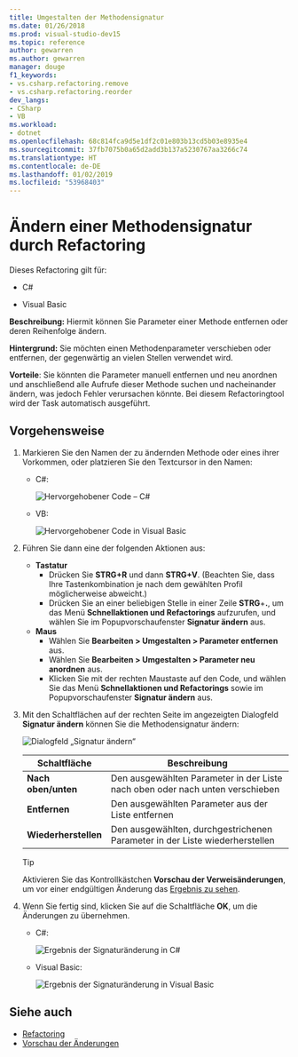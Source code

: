```yaml
---
title: Umgestalten der Methodensignatur
ms.date: 01/26/2018
ms.prod: visual-studio-dev15
ms.topic: reference
author: gewarren
ms.author: gewarren
manager: douge
f1_keywords:
- vs.csharp.refactoring.remove
- vs.csharp.refactoring.reorder
dev_langs:
- CSharp
- VB
ms.workload:
- dotnet
ms.openlocfilehash: 68c814fca9d5e1df2c01e803b13cd5b03e8935e4
ms.sourcegitcommit: 37fb7075b0a65d2add3b137a5230767aa3266c74
ms.translationtype: HT
ms.contentlocale: de-DE
ms.lasthandoff: 01/02/2019
ms.locfileid: "53968403"
---
```

# <a name="change-a-method-signature-refactoring"></a>Ändern einer Methodensignatur durch Refactoring

Dieses Refactoring gilt für:

- C#

- Visual Basic

**Beschreibung:** Hiermit können Sie Parameter einer Methode entfernen oder deren Reihenfolge ändern.

**Hintergrund:** Sie möchten einen Methodenparameter verschieben oder entfernen, der gegenwärtig an vielen Stellen verwendet wird.

**Vorteile**: Sie könnten die Parameter manuell entfernen und neu anordnen und anschließend alle Aufrufe dieser Methode suchen und nacheinander ändern, was jedoch Fehler verursachen könnte.  Bei diesem Refactoringtool wird der Task automatisch ausgeführt.

## <a name="how-to"></a>Vorgehensweise

1. Markieren Sie den Namen der zu ändernden Methode oder eines ihrer Vorkommen, oder platzieren Sie den Textcursor in den Namen:

   - C#:

       ![Hervorgehobener Code – C#](media/changesignature-highlight-cs.png)

   - VB:

       ![Hervorgehobener Code in Visual Basic](media/changesignature-highlight-vb.png)

2. Führen Sie dann eine der folgenden Aktionen aus:

   - **Tastatur**
      - Drücken Sie **STRG+R** und dann **STRG+V**.  (Beachten Sie, dass Ihre Tastenkombination je nach dem gewählten Profil möglicherweise abweicht.)
      - Drücken Sie an einer beliebigen Stelle in einer Zeile **STRG**+**.**, um das Menü **Schnellaktionen und Refactorings** aufzurufen, und wählen Sie im Popupvorschaufenster **Signatur ändern** aus.
   - **Maus**
      - Wählen Sie **Bearbeiten > Umgestalten > Parameter entfernen** aus.
      - Wählen Sie **Bearbeiten > Umgestalten > Parameter neu anordnen** aus.
      - Klicken Sie mit der rechten Maustaste auf den Code, und wählen Sie das Menü **Schnellaktionen und Refactorings** sowie im Popupvorschaufenster **Signatur ändern** aus.

3. Mit den Schaltflächen auf der rechten Seite im angezeigten Dialogfeld **Signatur ändern** können Sie die Methodensignatur ändern:

   ![Dialogfeld „Signatur ändern“](media/changesignature-dialog-cs.png)

   | Schaltfläche | Beschreibung
   | ------ | ---
   | **Nach oben/unten** | Den ausgewählten Parameter in der Liste nach oben oder nach unten verschieben
   | **Entfernen** | Den ausgewählten Parameter aus der Liste entfernen
   | **Wiederherstellen** | Den ausgewählten, durchgestrichenen Parameter in der Liste wiederherstellen

   > [!TIP]
   > Aktivieren Sie das Kontrollkästchen **Vorschau der Verweisänderungen**, um vor einer endgültigen Änderung das [Ergebnis zu sehen](../../ide/preview-changes.md).

4. Wenn Sie fertig sind, klicken Sie auf die Schaltfläche **OK**, um die Änderungen zu übernehmen.

   - C#:

      ![Ergebnis der Signaturänderung in C#](media/changesignature-result-cs.png)

   - Visual Basic:

      ![Ergebnis der Signaturänderung in Visual Basic](media/changesignature-result-vb.png)

## <a name="see-also"></a>Siehe auch

- [Refactoring](../refactoring-in-visual-studio.md)
- [Vorschau der Änderungen](../../ide/preview-changes.md)